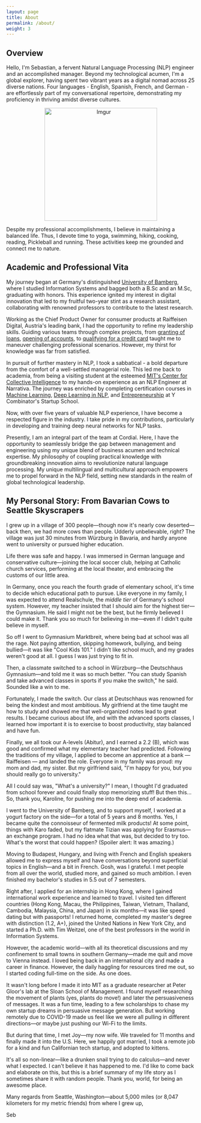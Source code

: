 ```yaml
---
layout: page
title: About
permalink: /about/
weight: 3
---
```


## Overview

Hello, I'm Sebastian, a fervent Natural Language Processing (NLP) engineer and an accomplished manager. Beyond my technological acumen, I'm a global explorer, having spent two vibrant years as a digital nomad across 25 diverse nations. Four languages - English, Spanish, French, and German - are effortlessly part of my conversational repertoire, demonstrating my proficiency in thriving amidst diverse cultures. 

<div style="text-align: center;">
    <img src="https://i.imgur.com/m4jlWgEm.jpg" alt="Imgur" style="width: 300px;">
</div>


Despite my professional accomplishments, I believe in maintaining a balanced life. Thus, I devote time to yoga, swimming, hiking, cooking, reading, Pickleball and running. These activities keep me grounded and connect me to nature. 

## Academic and Professional Vita

My journey began at Germany's distinguished [University of Bamberg](https://www.uni-bamberg.de/presse/pm/artikel/che-masterbefragung-2020/), where I studied Information Systems and bagged both a B.Sc and an M.Sc, graduating with honors. This experience ignited my interest in digital innovation that led to my fruitful two-year stint as a research assistant, collaborating with renowned professors to contribute to the latest research.

Working as the Chief Product Owner for consumer products at Raiffeisen Digital, Austria's leading bank, I had the opportunity to refine my leadership skills. Guiding various teams through complex projects, from [granting of loans](https://www.raiffeisen.at/ooe/de/privatkunden/kredit-leasing/konsumkredit.html), [opening of accounts](https://www.raiffeisen.at/ooe/de/privatkunden/konto/girokonto.html), to [qualifying for a credit card](https://www.raiffeisen.at/ooe/de/privatkunden/karte/kreditkarte.html) taught me to maneuver challenging professional scenarios. However, my thirst for knowledge was far from satisfied. 

In pursuit of further mastery in NLP, I took a sabbatical - a bold departure from the comfort of a well-settled managerial role. This led me back to academia, from being a visiting student at the esteemed [MIT's Center for Collective Intelligence](https://www.youtube.com/watch?v=myXANO-Mvo4) to my hands-on experience as an NLP Engineer at Narrativa. The journey was enriched by completing certification courses in [Machine Learning](https://www.datacamp.com/statement-of-accomplishment/track/fcc43394ed8ce4a8b20daf705e4c3e976c6e028e), [Deep Learning in NLP](https://www.coursera.org/account/accomplishments/certificate/2N9ZQ8BVSG8H), and [Entrepreneurship](https://www.startupschool.org/users/shWfuCCKk/certificate) at Y Combinator's Startup School.

Now, with over five years of valuable NLP experience, I have become a respected figure in the industry. I take pride in my contributions, particularly in developing and training deep neural networks for NLP tasks.

Presently, I am an integral part of the team at Cordial. Here, I have the opportunity to seamlessly bridge the gap between management and engineering using my unique blend of business acumen and technical expertise. My philosophy of coupling practical knowledge with groundbreaking innovation aims to revolutionize natural language processing. My unique multilingual and multicultural approach empowers me to propel forward in the NLP field, setting new standards in the realm of global technological leadership.

## My Personal Story: From Bavarian Cows to Seattle Skyscrapers

I grew up in a village of 300 people—though now it's nearly cow deserted— back then, we had more cows than people. Udderly unbelievable, right? The village was just 30 minutes from Würzburg in Bavaria, and hardly anyone went to university or pursued higher education.

Life there was safe and happy. I was immersed in German language and conservative culture—joining the local soccer club, helping at Catholic church services, performing at the local theater, and embracing the customs of our little area.

In Germany, once you reach the fourth grade of elementary school, it's time to decide which educational path to pursue. Like everyone in my family, I was expected to attend Realschule, the *middle tier* of Germany's school system. However, my teacher insisted that I should aim for the highest tier—the Gymnasium. He said I might not be the best, but he firmly believed I could make it. Thank you so much for believing in me—even if I didn't quite believe in myself.

So off I went to Gymnasium Marktbreit, where being bad at school was all the rage. Not paying attention, skipping homework, bullying, and being bullied—it was like "Cool Kids 101." I didn't like school much, and my grades weren't good at all. I guess I was just trying to fit in.

Then, a classmate switched to a school in Würzburg—the Deutschhaus Gymnasium—and told me it was so much better. "You can study Spanish and take advanced classes in sports if you make the switch," he said. Sounded like a win to me.

Fortunately, I made the switch. Our class at Deutschhaus was renowned for being the kindest and most ambitious. My girlfriend at the time taught me how to study and showed me that well-organized notes lead to great results. I became curious about life, and with the advanced sports classes, I learned how important it is to exercise to boost productivity, stay balanced and have fun.

Finally, we all took our A-levels (Abitur), and I earned a 2.2 (B), which was good and confirmed what my elementary teacher had predicted. Following the traditions of my village, I applied to become an apprentice at a bank — Raiffeisen — and landed the role. Everyone in my family was proud: my mom and dad, my sister. But my girlfriend said, "I'm happy for you, but you should really go to university."

All I could say was, "What's a university?" I mean, I thought I'd graduated from school forever and could finally stop memorizing stuff! But then this... So, thank you, Karoline, for pushing me into the deep end of academia.

I went to the University of Bamberg, and to support myself, I worked at a yogurt factory on the side—for a total of 5 years and 8 months. Yes, I became quite the connoisseur of fermented milk products! At some point, things with Karo faded, but my flatmate Tizian was applying for Erasmus—an exchange program. I had no idea what that was, but decided to try too. What's the worst that could happen? (Spoiler alert: It was amazing.)

Moving to Budapest, Hungary, and living with French and English speakers allowed me to express myself and have conversations beyond superficial topics in English—and a bit in French. Gosh, was I grateful. I met people from all over the world, studied more, and gained so much ambition. I even finished my bachelor's studies in 5.5 out of 7 semesters.

Right after, I applied for an internship in Hong Kong, where I gained international work experience and learned to travel. I visited ten different countries (Hong Kong, Macau, the Philippines, Taiwan, Vietnam, Thailand, Cambodia, Malaysia, China, and Japan) in six months—it was like speed dating but with passports! I returned home, completed my master's degree with distinction (1.2, A+), joined the United Nations in New York City, and started a Ph.D. with Tim Weitzel, one of the best professors in the world in Information Systems.

However, the academic world—with all its theoretical discussions and my confinement to small towns in southern Germany—made me quit and move to Vienna instead. I loved being back in an international city and made a career in finance. However, the daily haggling for resources tired me out, so I started coding full-time on the side. As one does.

It wasn't long before I made it into MIT as a graduate researcher at Peter Gloor's lab at the Sloan School of Management. I found myself researching the movement of plants (yes, plants do move!) and later the persuasiveness of messages. It was a fun time, leading to a few scholarships to chase my own startup dreams in persuasive message generation. But working remotely due to COVID-19 made us feel like we were all pulling in different directions—or maybe just pushing our Wi-Fi to the limits.

But during that time, I met Joy—my now wife. We traveled for 11 months and finally made it into the U.S. Here, we happily got married, I took a remote job for a kind and fun Californian tech startup, and adopted to kittens. 

It's all so non-linear—like a drunken snail trying to do calculus—and never what I expected. I can't believe it has happened to me. I'd like to come back and elaborate on this, but this is a brief summary of my life story as I sometimes share it with random people. Thank you, world, for being an awesome place.

Many regards from Seattle, Washington—about 5,000 miles (or 8,047 kilometers for my metric friends) from where I grew up,

Seb
